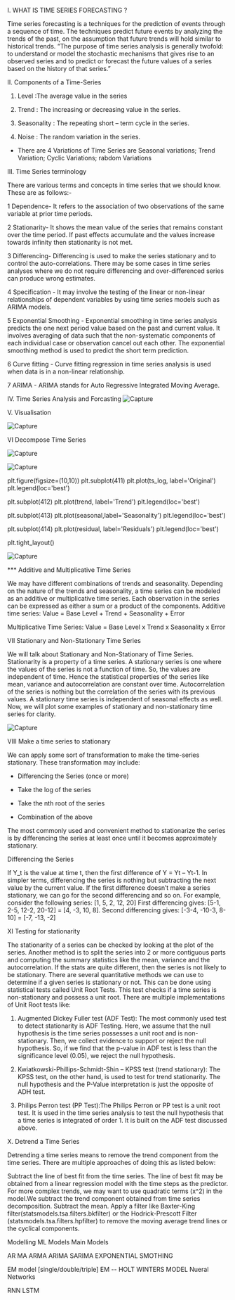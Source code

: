 I. WHAT IS TIME SERIES FORECASTING ?

Time series forecasting is a techniques for the prediction of events through a sequence of time. The techniques predict future events by analyzing the trends of the past, on the assumption that future trends will hold similar to historical trends. “The purpose of time series analysis is generally twofold: to understand or model the stochastic mechanisms that gives rise to an observed series and to predict or forecast the future values of a series based on the history of that series.”

II. Components of a Time-Series

1. Level :The average value in the series

2. Trend : The increasing or decreasing value in the series.

3. Seasonality : The repeating short – term cycle in the series.

4. Noise : The random variation in the series.

* There are 4 Variations of Time Series are Seasonal variations; Trend Variation; Cyclic Variations; rabdom Variations

III. Time Series terminology 

There are various terms and concepts in time series that we should know. These are as follows:-

1 Dependence- It refers to the association of two observations of the same variable at prior time periods.

2 Stationarity- It shows the mean value of the series that remains constant over the time period. If past effects accumulate and the values increase towards infinity then stationarity is not met.

3 Differencing- Differencing is used to make the series stationary and to control the auto-correlations. There may be some cases in time series analyses where we do not require differencing and over-differenced series can produce wrong estimates.

4 Specification - It may involve the testing of the linear or non-linear relationships of dependent variables by using time series models such as ARIMA models.

5 Exponential Smoothing - Exponential smoothing in time series analysis predicts the one next period value based on the past and current value. It involves averaging of data such that the non-systematic components of each individual case or observation cancel out each other. The exponential smoothing method is used to predict the short term prediction.

6 Curve fitting - Curve fitting regression in time series analysis is used when data is in a non-linear relationship.

7 ARIMA - ARIMA stands for Auto Regressive Integrated Moving Average.

IV. Time Series Analysis and Forcasting
![Capture](https://github.com/sspheng/Time-Series-Forcasting/assets/78303183/6b9b7565-146d-423f-a4d9-0872e341eda2)

V. Visualisation 

![Capture](https://github.com/sspheng/Time-Series-Forcasting/assets/78303183/4524404d-f1c8-4ee6-85c4-461ac23f4764)

VI Decompose Time Series 

![Capture](https://github.com/sspheng/Time-Series-Forcasting/assets/78303183/871c4c17-9a88-4a4d-b4c7-323ab05a5b1c)

![Capture](https://github.com/sspheng/Time-Series-Forcasting/assets/78303183/1ffbf113-5c4a-41c2-b6b0-6a1cb0afb662)


plt.figure(figsize=(10,10))
plt.subplot(411)
plt.plot(ts_log, label='Original')
plt.legend(loc='best')

plt.subplot(412)
plt.plot(trend, label='Trend')
plt.legend(loc='best')

plt.subplot(413)
plt.plot(seasonal,label='Seasonality')
plt.legend(loc='best')

plt.subplot(414)
plt.plot(residual, label='Residuals')
plt.legend(loc='best')

plt.tight_layout()

![Capture](https://github.com/sspheng/Time-Series-Forcasting/assets/78303183/9ec1d341-2329-485c-9ecd-f0d72437a256)


*** Additive and Multiplicative Time Series 

We may have different combinations of trends and seasonality. Depending on the nature of the trends and seasonality, a time series can be modeled as an additive or multiplicative time series. Each observation in the series can be expressed as either a sum or a product of the components.
Additive time series:
Value = Base Level + Trend + Seasonality + Error

Multiplicative Time Series:
Value = Base Level x Trend x Seasonality x Error

VII Stationary and Non-Stationary Time Series 

We will talk about Stationary and Non-Stationary of Time Series. Stationarity is a property of a time series. A stationary series is one where the values of the series is not a function of time. So, the values are independent of time. Hence the statistical properties of the series like mean, variance and autocorrelation are constant over time. Autocorrelation of the series is nothing but the correlation of the series with its previous values. A stationary time series is independent of seasonal effects as well. Now, we will plot some examples of stationary and non-stationary time series for clarity.

![Capture](https://github.com/sspheng/Time-Series-Forcasting/assets/78303183/d5cc7277-5c9e-4225-a8fc-c4ae6c2ef866)

VIII Make a time series to stationary

We can apply some sort of transformation to make the time-series stationary. These transformation may include:
+ Differencing the Series (once or more)
  
+ Take the log of the series

+ Take the nth root of the series

+ Combination of the above

The most commonly used and convenient method to stationarize the series is by differencing the series at least once until it becomes approximately stationary.

Differencing the Series

If Y_t is the value at time t, then the first difference of Y = Yt – Yt-1. In simpler terms, differencing the series is nothing but subtracting the next value by the current value. If the first difference doesn’t make a series stationary, we can go for the second differencing and so on. For example, consider the following series: [1, 5, 2, 12, 20] First differencing gives: [5-1, 2-5, 12-2, 20-12] = [4, -3, 10, 8]. Second differencing gives: [-3-4, -10-3, 8-10] = [-7, -13, -2]

XI Testing for stationarity 

The stationarity of a series can be checked by looking at the plot of the series. Another method is to split the series into 2 or more contiguous parts and computing the summary statistics like the mean, variance and the autocorrelation. If the stats are quite different, then the series is not likely to be stationary. There are several quantitative methods we can use to determine if a given series is stationary or not. This can be done using statistical tests called Unit Root Tests. This test checks if a time series is non-stationary and possess a unit root. There are multiple implementations of Unit Root tests like:

1. Augmented Dickey Fuller test (ADF Test): The most commonly used test to detect stationarity is ADF Testing. Here, we assume that the null hypothesis is the time series possesses a unit root and is non-stationary. Then, we collect evidence to support or reject the null hypothesis. So, if we find that the p-value in ADF test is less than the significance level (0.05), we reject the null hypothesis.

2. Kwiatkowski-Phillips-Schmidt-Shin – KPSS test (trend stationary): The KPSS test, on the other hand, is used to test for trend stationarity. The null hypothesis and the P-Value interpretation is just the opposite of ADH test.

3. Philips Perron test (PP Test):The Philips Perron or PP test is a unit root test. It is used in the time series analysis to test the null hypothesis that a time series is integrated of order 1. It is built on the ADF test discussed above.

X. Detrend a Time Series

Detrending a time series means to remove the trend component from the time series. There are multiple approaches of doing this as listed below:

Subtract the line of best fit from the time series. The line of best fit may be obtained from a linear regression model with the time steps as the predictor. For more complex trends, we may want to use quadratic terms (x^2) in the model.We subtract the trend component obtained from time series decomposition. Subtract the mean. Apply a filter like Baxter-King filter(statsmodels.tsa.filters.bkfilter) or the Hodrick-Prescott Filter (statsmodels.tsa.filters.hpfilter) to remove the moving average trend lines or the cyclical components.



Modelling
ML Models
Main Models

AR
MA
ARMA
ARIMA
SARIMA
EXPONENTIAL SMOTHING

EM model [single/double/triple]
EM -- HOLT WINTERS MODEL
Nueral Networks

RNN
LSTM

